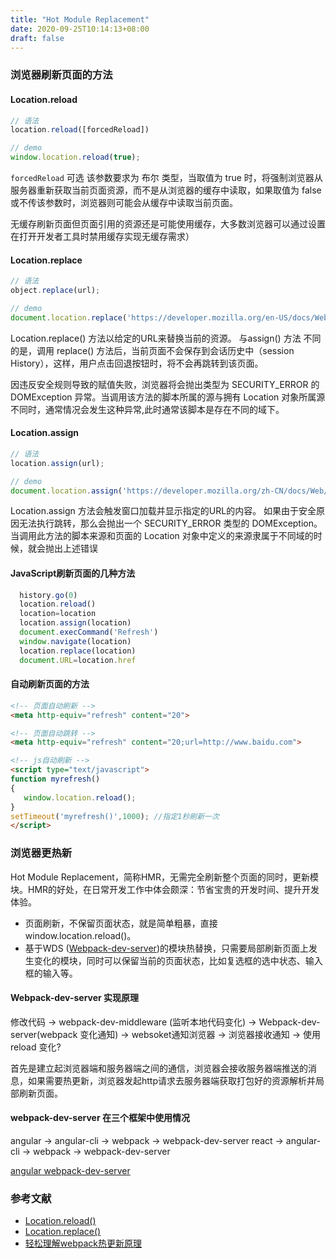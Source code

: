 ```yaml
---
title: "Hot Module Replacement"
date: 2020-09-25T10:14:13+08:00
draft: false
---
```


### 浏览器刷新页面的方法


#### Location.reload

```js
// 语法
location.reload([forcedReload])

// demo
window.location.reload(true);
```
`forcedReload` 可选 该参数要求为 布尔 类型，当取值为 true 时，将强制浏览器从服务器重新获取当前页面资源，而不是从浏览器的缓存中读取，如果取值为 false 或不传该参数时，浏览器则可能会从缓存中读取当前页面。


无缓存刷新页面但页面引用的资源还是可能使用缓存，大多数浏览器可以通过设置在打开开发者工具时禁用缓存实现无缓存需求）


#### Location.replace

```js
// 语法
object.replace(url);

// demo
document.location.replace('https://developer.mozilla.org/en-US/docs/Web/API/Location/reload');
```

Location.replace() 方法以给定的URL来替换当前的资源。 与assign() 方法 不同的是，调用 replace() 方法后，当前页面不会保存到会话历史中（session History），这样，用户点击回退按钮时，将不会再跳转到该页面。

因违反安全规则导致的赋值失败，浏览器将会抛出类型为 SECURITY_ERROR 的 DOMException 异常。当调用该方法的脚本所属的源与拥有 Location 对象所属源不同时，通常情况会发生这种异常,此时通常该脚本是存在不同的域下。



#### Location.assign

```js
// 语法
location.assign(url);

// demo
document.location.assign('https://developer.mozilla.org/zh-CN/docs/Web/API/Location/reload');
```

Location.assign  方法会触发窗口加载并显示指定的URL的内容。 如果由于安全原因无法执行跳转，那么会抛出一个 SECURITY_ERROR 类型的 DOMException。当调用此方法的脚本来源和页面的 Location 对象中定义的来源隶属于不同域的时候，就会抛出上述错误


#### JavaScript刷新页面的几种方法

```js
  history.go(0)
  location.reload()
  location=location
  location.assign(location)
  document.execCommand('Refresh')
  window.navigate(location)
  location.replace(location)
  document.URL=location.href
```

#### 自动刷新页面的方法
```html
<!-- 页面自动刷新 -->
<meta http-equiv="refresh" content="20">

<!-- 页面自动跳转 -->
<meta http-equiv="refresh" content="20;url=http://www.baidu.com">

<!-- js自动刷新 -->
<script type="text/javascript">
function myrefresh()
{
   window.location.reload();
}
setTimeout('myrefresh()',1000); //指定1秒刷新一次
</script>
```

### 浏览器更热新

Hot Module Replacement，简称HMR，无需完全刷新整个页面的同时，更新模块。HMR的好处，在日常开发工作中体会颇深：节省宝贵的开发时间、提升开发体验。

- 页面刷新，不保留页面状态，就是简单粗暴，直接window.location.reload()。
- 基于WDS ([Webpack-dev-server](https://github.com/webpack/webpack-dev-server))的模块热替换，只需要局部刷新页面上发生变化的模块，同时可以保留当前的页面状态，比如复选框的选中状态、输入框的输入等。

#### Webpack-dev-server 实现原理

修改代码 -> webpack-dev-middleware (监听本地代码变化) -> Webpack-dev-server(webpack 变化通知) -> websoket通知浏览器 -> 浏览器接收通知 -> 使用reload 变化?

首先是建立起浏览器端和服务器端之间的通信，浏览器会接收服务器端推送的消息，如果需要热更新，浏览器发起http请求去服务器端获取打包好的资源解析并局部刷新页面。

#### webpack-dev-server 在三个框架中使用情况

angular -> angular-cli -> webpack -> webpack-dev-server
react -> angular-cli -> webpack -> webpack-dev-server


[angular webpack-dev-server](https://github.com/angular/angular/blob/3e57ca1d98ab6d263762a6e9a57512e50a1fb27e/aio/content/guide/deployment.md)

### 参考文献
- [Location.reload()](https://developer.mozilla.org/zh-CN/docs/Web/API/Location/reload)
- [Location.replace()](https://developer.mozilla.org/zh-CN/docs/Web/API/Location/replace)
- [轻松理解webpack热更新原理](https://juejin.im/post/6844904008432222215)